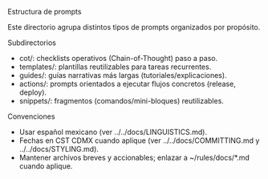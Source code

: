 Estructura de prompts

Este directorio agrupa distintos tipos de prompts organizados por propósito.

Subdirectorios
- cot/: checklists operativos (Chain-of-Thought) paso a paso.
- templates/: plantillas reutilizables para tareas recurrentes.
- guides/: guías narrativas más largas (tutoriales/explicaciones).
- actions/: prompts orientados a ejecutar flujos concretos (release, deploy).
- snippets/: fragmentos (comandos/mini-bloques) reutilizables.

Convenciones
- Usar español mexicano (ver ../../docs/LINGUISTICS.md).
- Fechas en CST CDMX cuando aplique (ver ../../docs/COMMITTING.md y ../../docs/STYLING.md).
- Mantener archivos breves y accionables; enlazar a ~/rules/docs/*.md cuando aplique.

